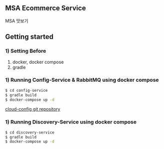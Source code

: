 ## MSA Ecommerce Service

MSA 맛보기

## Getting started

### 1) Setting Before

1. docker, docker compose
2. gradle

### 1) Running Config-Service & RabbitMQ using docker compose

```bash
$ cd config-service
$ gradle build
$ docker-compose up -d

```

[cloud-config git repository](https://github.com/JaegeonYu/cloud-config)

### 1) Running Discovery-Service using docker compose

```bash
$ cd discovery-service
$ gradle build
$ docker-compose up -d
```
